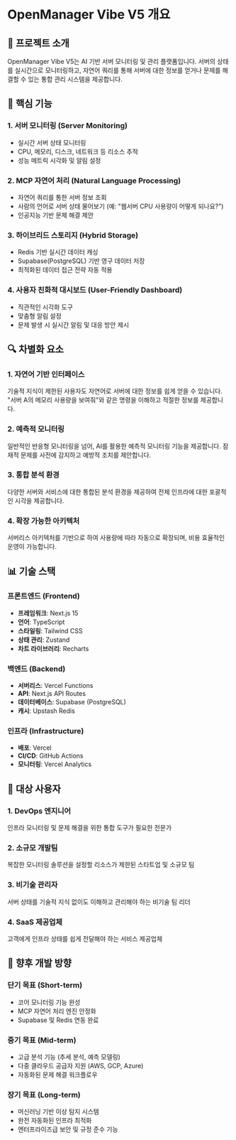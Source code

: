# OpenManager Vibe V5 개요

## 🌟 프로젝트 소개

OpenManager Vibe V5는 AI 기반 서버 모니터링 및 관리 플랫폼입니다. 서버의 상태를 실시간으로 모니터링하고, 자연어 쿼리를 통해 서버에 대한 정보를 얻거나 문제를 해결할 수 있는 통합 관리 시스템을 제공합니다.

## 🚀 핵심 기능

### 1. 서버 모니터링 (Server Monitoring)
- 실시간 서버 상태 모니터링
- CPU, 메모리, 디스크, 네트워크 등 리소스 추적
- 성능 메트릭 시각화 및 알림 설정

### 2. MCP 자연어 처리 (Natural Language Processing)
- 자연어 쿼리를 통한 서버 정보 조회
- 사람의 언어로 서버 상태 물어보기 (예: "웹서버 CPU 사용량이 어떻게 되나요?")
- 인공지능 기반 문제 해결 제안

### 3. 하이브리드 스토리지 (Hybrid Storage)
- Redis 기반 실시간 데이터 캐싱
- Supabase(PostgreSQL) 기반 영구 데이터 저장
- 최적화된 데이터 접근 전략 자동 적용

### 4. 사용자 친화적 대시보드 (User-Friendly Dashboard)
- 직관적인 시각화 도구
- 맞춤형 알림 설정
- 문제 발생 시 실시간 알림 및 대응 방안 제시

## 🔍 차별화 요소

### 1. 자연어 기반 인터페이스
기술적 지식이 제한된 사용자도 자연어로 서버에 대한 정보를 쉽게 얻을 수 있습니다. "서버 A의 메모리 사용량을 보여줘"와 같은 명령을 이해하고 적절한 정보를 제공합니다.

### 2. 예측적 모니터링
일반적인 반응형 모니터링을 넘어, AI를 활용한 예측적 모니터링 기능을 제공합니다. 잠재적 문제를 사전에 감지하고 예방적 조치를 제안합니다.

### 3. 통합 분석 환경
다양한 서버와 서비스에 대한 통합된 분석 환경을 제공하여 전체 인프라에 대한 포괄적인 시각을 제공합니다.

### 4. 확장 가능한 아키텍처
서버리스 아키텍처를 기반으로 하여 사용량에 따라 자동으로 확장되며, 비용 효율적인 운영이 가능합니다.

## 📊 기술 스택

### 프론트엔드 (Frontend)
- **프레임워크**: Next.js 15
- **언어**: TypeScript
- **스타일링**: Tailwind CSS
- **상태 관리**: Zustand
- **차트 라이브러리**: Recharts

### 백엔드 (Backend)
- **서버리스**: Vercel Functions
- **API**: Next.js API Routes
- **데이터베이스**: Supabase (PostgreSQL)
- **캐시**: Upstash Redis

### 인프라 (Infrastructure)
- **배포**: Vercel
- **CI/CD**: GitHub Actions
- **모니터링**: Vercel Analytics

## 🎯 대상 사용자

### 1. DevOps 엔지니어
인프라 모니터링 및 문제 해결을 위한 통합 도구가 필요한 전문가

### 2. 소규모 개발팀
복잡한 모니터링 솔루션을 설정할 리소스가 제한된 스타트업 및 소규모 팀

### 3. 비기술 관리자
서버 상태를 기술적 지식 없이도 이해하고 관리해야 하는 비기술 팀 리더

### 4. SaaS 제공업체
고객에게 인프라 상태를 쉽게 전달해야 하는 서비스 제공업체

## 🔮 향후 개발 방향

### 단기 목표 (Short-term)
- 코어 모니터링 기능 완성
- MCP 자연어 처리 엔진 안정화
- Supabase 및 Redis 연동 완료

### 중기 목표 (Mid-term)
- 고급 분석 기능 (추세 분석, 예측 모델링)
- 다중 클라우드 공급자 지원 (AWS, GCP, Azure)
- 자동화된 문제 해결 워크플로우

### 장기 목표 (Long-term)
- 머신러닝 기반 이상 탐지 시스템
- 완전 자동화된 인프라 최적화
- 엔터프라이즈급 보안 및 규정 준수 기능 